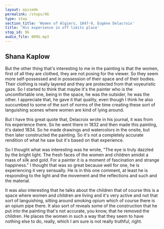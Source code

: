 ```yaml
---
layout: episode
permalink: /stops/9G
type: stop
section_title: 'Women of Algiers, 1847-9, Eugène Delacroix'
title: 'His experience in off limits place'
stop_id: 9G
audio_file: 009G.mp3
---
```


## Shana Kaplow

But the other thing that's interesting to me in the painting is that the women, first of all they are clothed, they are not posing for the viewer.  So they seem more self-possessed and in possession of their space and of their bodies.  Their clothing is really layered and they are protected from that voyeuristic gaze.  So I started to think that maybe it's the painter who is the uncomfortable one, being in the space, he was the outsider, he was the other.  I appreciate that, he gave it that quality, even though I think he also succumbed to some of the sort of norms of the time creating these sort of languishing scenes where women are kind of lying around.

But I have this great quote that, Delacroix wrote in his journal, it was from his experience there.  So he went there in 1832 and then made this painting, it's dated 1834.  So he made drawings and watercolors in the onsite, but then later constructed the painting.  So it's not a completely accurate rendition of what he saw but it's based on that experience.

So I thought what was interesting was he wrote, "The eye is truly dazzled by the bright light.  The fresh faces of the women and children amidst a mass of silk and gold.  For a painter it is a moment of fascination and strange happiness."  I thought that was so great because well for one, he is experiencing it very sensually.  He is in this one comment, at least he is responding to the light and the movement and the reflections and such and the material.

It was also interesting that he talks about the children that of course this is a space where women and children are living and it's very active and not that sort of languishing, sitting around smoking opium which of course there is an opium pipe there.  It also sort of reveals some of the construction that he put into the painting that's not accurate, you know, that he removed the children. He places the women in such a way that they seem to have nothing else to do, really, which I am sure is not really truthful, right.
